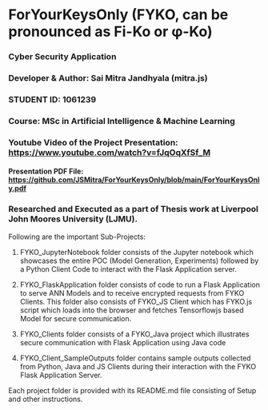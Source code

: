 # ForYourKeysOnly (FYKO, can be pronounced as Fi-Ko or φ-Ko)
### Cyber Security Application

### Developer & Author: Sai Mitra Jandhyala (mitra.js)
### STUDENT ID: 1061239
### Course: MSc in Artificial Intelligence & Machine Learning

### Youtube Video of the Project Presentation: https://www.youtube.com/watch?v=fJqOqXfSf_M

#### Presentation PDF File: https://github.com/JSMitra/ForYourKeysOnly/blob/main/ForYourKeysOnly.pdf

### Researched and Executed as a part of Thesis work at Liverpool John Moores University (LJMU).

Following are the important Sub-Projects:

1. FYKO_JupyterNotebook folder consists of the Jupyter notebook which showcases the entire POC (Model Generation, Experiments) followed by a Python Client Code to interact with the Flask Application server.
   
2. FYKO_FlaskApplication folder consists of code to run a Flask Application to serve ANN Models and to receive encrypted requests from FYKO Clients. This folder also consists of FYKO_JS Client which has FYKO.js script which loads into the browser and fetches Tensorflowjs based Model for secure communication.
   
3. FYKO_Clients folder consists of a FYKO_Java project which illustrates secure communication with Flask Application using Java code
	
4. FYKO_Client_SampleOutputs folder contains sample outputs collected from Python, Java and JS Clients during their interaction with the FYKO Flask Application Server.

Each project folder is provided with its README.md file consisting of Setup and other instructions.

